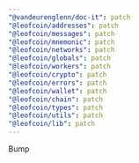 ```yaml
---
"@vandeurenglenn/doc-it": patch
"@leofcoin/addresses": patch
"@leofcoin/messages": patch
"@leofcoin/mnemonic": patch
"@leofcoin/networks": patch
"@leofcoin/globals": patch
"@leofcoin/workers": patch
"@leofcoin/crypto": patch
"@leofcoin/errors": patch
"@leofcoin/wallet": patch
"@leofcoin/chain": patch
"@leofcoin/types": patch
"@leofcoin/utils": patch
"@leofcoin/lib": patch
---
```


Bump
